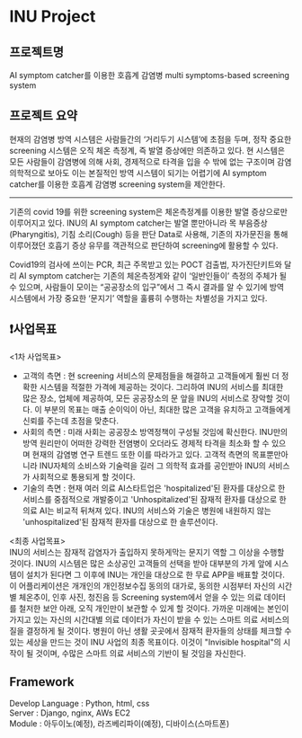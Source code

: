 # INU Project

## 프로젝트명 
AI symptom catcher를 이용한 호흡계 감염병 multi symptoms-based screening system

## 프로젝트 요약
현재의 감염병 방역 시스템은 사람들간의 ‘거리두기 시스템’에 초점을 두며, 정작 중요한 screening 시스템은 오직 체온 측정계, 즉 발열 증상에만 의존하고 있다. 현 시스템은 모든 사람들이 감염병에 의해 사회, 경제적으로 타격을 입을 수 밖에 없는 구조이며 감염 의학적으로 보아도 이는 본질적인 방역 시스템이 되기는 어렵기에 AI symptom catcher를 이용한 호흡계 감염병 screening system을 제안한다.
***
기존의 covid 19를 위한 screening system은 체온측정계를 이용한 발열 증상으로만 이루어지고 있다. INU의 AI symptom catcher는 발열 뿐만아니라 목 부음증상(Pharyngitis), 기침 소리(Cough) 등을 판단 Data로 사용해, 기존의 자가문진을 통해 이루어졌던 호흡기 증상 유무를 객관적으로 판단하여 screening에 활용할 수 있다.

Covid19의 검사에 쓰이는 PCR, 최근 주목받고 있는 POCT 검출법, 자가진단키트와 달리 AI symptom catcher는 기존의 체온측정계와 같이 ‘일반인들이’ 측정의 주체가 될 수 있으며, 사람들이 모이는 “공공장소의 입구”에서 그 즉시 결과를 알 수 있기에 방역 시스템에서 가장 중요한 ‘문지기’ 역할을 훌륭히 수행하는 차별성을 가지고 있다.

## :heavy_exclamation_mark:사업목표
<1차 사업목표>
- 고객의 측면 : 현 screening 서비스의 문제점들을 해결하고 고객들에게 훨씬 더 정확한 시스템을 적절한 가격에 제공하는 것이다. 그리하여 INU의 서비스를 최대한 많은 장소, 업체에 제공하여, 모든 공공장소의 문 앞을 INU의 서비스로 장악할 것이다. 이 부분의 목표는 매출 순이익이 아닌, 최대한 많은 고객을 유치하고 고객들에게 신뢰를 주는데 초점을 맞춘다.
- 사회의 측면 : 미래 사회는 공공장소 방역정책이 구성될 것임에 확신한다. INU만의 방역 원리만이 어떠한 강력한 전염병이 오더라도 경제적 타격을 최소화 할 수 있으며 현재의 감염병 연구 트렌드 또한 이를 따라가고 있다. 고객적 측면의 목표뿐만아니라 INU자체의 소비스와 기술력을 길러 그 의학적 효과를 공인받아 INU의 서비스가 사회적으로 통용되게 할 것이다.
- 기술의 측면 : 현재 여러 의료 AI스타트업은 'hospitalized'된 환자를 대상으로 한 서비스를 중점적으로 개발중이고 'Unhospitalized'된 잠재적 환자를 대상으로 한 의료 AI는 비교적 뒤쳐져 있다. INU의 서비스와 기술은 병원에 내원하지 않는 'unhospitalized'된 잠재적 환자를 대상으로 한 솔루션이다.

<최종 사업목표> </br>
INU의 서비스는 잠재적 감염자가 출입하지 못하게막는 문지기 역할 그 이상을 수행할 것이다. INU의 시스템은 많은 소상공인 고객들의 선택을 받아 대부분의 가게 앞에 시스템이 설치가 된다면 그 이후에 INU는 개인을 대상으로 한 무료 APP을 배표할 것이다. 이 어플리케이션은 개개인의 개인정보수집 동의의 대가로, 동의한 시점부터 자신의 시간별 체온추이, 인후 사진, 청진음 등 Screening system에서 얻을 수 있는 의료 데이터를 철저한 보안 아래, 오직 개인만이 보관할 수 있게 할 것이다. 가까운 미래에는 본인이 가지고 있는 자신의 시간대별 의료 데이터가 자신이 받을 수 있는 스마트 의료 서비스의 질을 결정하게 될 것이다.
병원이 아닌 생활 곳곳에서 잠재적 환자들의 상태를 체크할 수 있는 세상을 만드는 것이 INU 사업의 최종 목표이다. 이것이 "Invisible hospital"의 시작이 될 것이며, 수많은 스마트 의료 서비스의 기반이 될 것임을 자신한다.

## Framework
Develop Language : Python, html, css  
Server : Django, nginx, AWs EC2  
Module : 아두이노(예정), 라즈베리파이(예정), 디바이스(스마트폰)  
